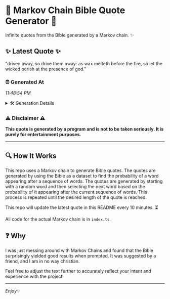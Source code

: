 # 📖 Markov Chain Bible Quote Generator 📖

Infinite quotes from the Bible generated by a Markov chain. ✨

## ✨ Latest Quote ✨
"driven away, so drive them away: as wax melteth before the fire, so let the wicked perish at the presence of god."

### ⏰ Generated At
*11:48:54 PM*

<details>
    <summary>🛠️ Generation Details</summary>
    <p>
        <strong>🌱 Seed:</strong> driven<br>
        <strong>🔄 Iterations:</strong> 21<br>
        <strong>📜 Context History:</strong><br>[ driven ]: away,<br>[ driven, away, ]: so<br>[ driven, away,, so ]: drive<br>[ driven, away,, so, drive ]: them<br>[ driven, away,, so, drive, them ]: away:<br>[ driven, away,, so, drive, them, away: ]: as<br>[ away,, so, drive, them, away:, as ]: wax<br>[ so, drive, them, away:, as, wax ]: melteth<br>[ drive, them, away:, as, wax, melteth ]: before<br>[ them, away:, as, wax, melteth, before ]: the<br>[ away:, as, wax, melteth, before, the ]: fire,<br>[ as, wax, melteth, before, the, fire, ]: so<br>[ wax, melteth, before, the, fire,, so ]: let<br>[ melteth, before, the, fire,, so, let ]: the<br>[ before, the, fire,, so, let, the ]: wicked<br>[ the, fire,, so, let, the, wicked ]: perish<br>[ fire,, so, let, the, wicked, perish ]: at<br>[ so, let, the, wicked, perish, at ]: the<br>[ let, the, wicked, perish, at, the ]: presence<br>[ the, wicked, perish, at, the, presence ]: of<br>[ wicked, perish, at, the, presence, of ]: god.<br>
    </p>
</details>

### ⚠️ Disclaimer ⚠️
**This quote is generated by a program and is not to be taken seriously. It is purely for entertainment purposes.**

---

## 🔍 How It Works

This repo uses a Markov chain to generate Bible quotes. The quotes are generated by using the Bible as a dataset to find the probability of a word appearing after a sequence of words. The quotes are generated by starting with a random word and then selecting the next word based on the probability of it appearing after the current sequence of words. This process is repeated until the desired length of the quote is reached.

This repo will update the latest quote in this README every 10 minutes. ⏳

All code for the actual Markov chain is in `index.ts`.

## ❓ Why

I was just messing around with Markov Chains and found that the Bible surprisingly yielded good results when prompted. 
It was suggested by a friend, and I am in no way christian.

Feel free to adjust the text further to accurately reflect your intent and experience with the project!

---

*Enjoy*✨
